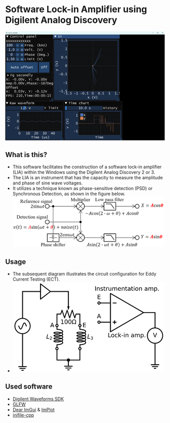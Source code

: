 # Software Lock-in Amplifier using Digilent Analog Discovery
  ![Hard copy](./docs/images/HardCopy.png)
## What is this?
  - This software facilitates the construction of a software lock-in amplifier (LIA) within the Windows using the Digilent Analog Discovery 2 or 3.
  - The LIA is an instrument that has the capacity to measure the amplitude and phase of sine wave voltages.
  - It utilizes a technique known as phase-sensitive detection (PSD) or Synchronous Detection, as shown in the figure below.
  ![Hard copy](./docs/images/PSD.png)
## Usage
  - The subsequent diagram illustrates the circuit configuration for Eddy Current Testing (ECT).
  - ![Circuit](./docs/images/Circuit.svg)
## Used software
  - [Digilent Waveforms SDK](https://digilent.com/reference/software/waveforms/waveforms-sdk/reference-manual)
  - [GLFW](https://www.glfw.org/)
  - [Dear ImGui](https://github.com/ocornut/imgui) & [ImPlot](https://github.com/epezent/implot)
  - [inifile-cpp](https://github.com/Rookfighter/inifile-cpp)
